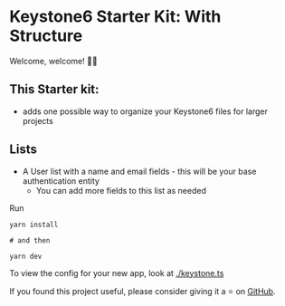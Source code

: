 # Keystone6 Starter Kit: With Structure 

Welcome, welcome! 👋🏼

## **This Starter kit:**
- adds one possible way to organize your Keystone6 files for larger projects

## **Lists**
 
 - A User list with a name and email fields - this will be your base authentication entity
    - You can add more fields to this list as needed

Run

```
yarn install

# and then

yarn dev
```

To view the config for your new app, look at [./keystone.ts](./keystone.ts)

If you found this project useful, please consider giving it a ⭐️ on [GitHub](https://github.com/ijsto/keystone-with-structure).
